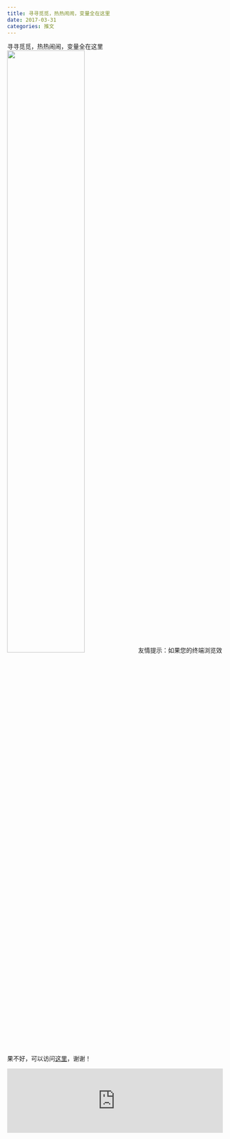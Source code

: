 ```yaml
---
title: 寻寻觅觅，热热闹闹，变量全在这里
date: 2017-03-31
categories: 推文
---
```

寻寻觅觅，热热闹闹，变量全在这里
<img src="http://mmbiz.qpic.cn/mmbiz_jpg/ACviaWTBFxhbLIhpCN0Q1qEfoiaQLFrAsrXJju8hxONfficwze4qgia4ySsqXICQh9YDlqqhmL6kkCKhibH9B7dKUiaA/0?wx_fmt=jpeg" style="width: 60%; height: auto;"/><!--more-->
友情提示：如果您的终端浏览效果不好，可以访问[这里](https://stata-club.github.io/stata_article/2017-03-31.html)，谢谢！
<iframe src="https://stata-club.github.io/stata_article/2017-03-31.html" id="iframepage" frameborder="0" scrolling="no" marginheight="0" marginwidth="0" width="100%" onLoad="iFrameHeight()"></iframe>
<script type="text/javascript" language="javascript">
function iFrameHeight() {
var ifm= document.getElementById("iframepage");
var subWeb = document.frames ? document.frames["iframepage"].document : ifm.contentDocument;   
if(ifm != null && subWeb != null) {
 ifm.height = subWeb.body.scrollHeight;
} 
} 
</script> 
